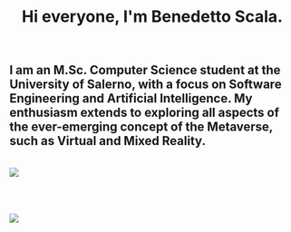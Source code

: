 <h1 align="center"> Hi everyone, I'm Benedetto Scala. </h1> 
  <br>
  <h2> I am an M.Sc. Computer Science student at the University of Salerno, with a focus on Software Engineering and Artificial Intelligence. My enthusiasm extends to exploring all aspects of the ever-emerging concept of the Metaverse, such as Virtual and Mixed Reality.</h2>
  <br>
<a href="https://github.com/benedettoscala">
  <img align="center" src="https://github-readme-stats.vercel.app/api?username=benedettoscala&theme=cobalt&show_icons=true)" />
</a>
<br>
<br>
  <br>
  <br>
  
 ![](https://komarev.com/ghpvc/?username=benedettoscala&color=brightgreen)
 
 <br>
 <br>

 
